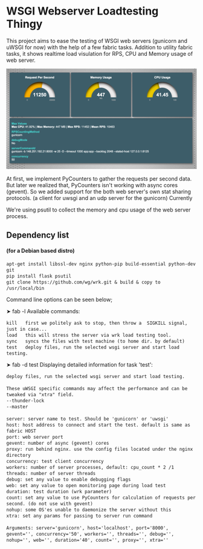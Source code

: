 # WSGI Webserver Loadtesting Thingy

This project aims to ease the testing of WSGI web servers (gunicorn and uWSGI for now) with the help of a few fabric tasks.
Addition to utility fabric tasks, it shows realtime load visulation for RPS, CPU and Memory usage of web server.

![](https://raw.githubusercontent.com/zetaops/loadtests/master/blog/webui1.png)

At first, we implement PyCounters to gather the requests per second data. But later we realized that, PyCounters isn't
working with async cores (gevent). So we added support for the both web server's own stat sharing protocols. (a client for uwsgi and an udp server for the gunicorn)
Currently 

We're using psutil to collect the memory and cpu usage of the web server process.


## Dependency list
#### (for a Debian based distro)
    apt-get install libssl-dev nginx python-pip build-essential python-dev git
    pip install flask psutil
    git clone https://github.com/wg/wrk.git & build & copy to /usr/local/bin


Command line options can be seen below;


➤ fab -l
Available commands:

    kill   first we politely ask to stop, then throw a  SIGKILL signal, just in case...
    load   this will stress the server via wrk load testing tool.
    sync   syncs the files with test machine (to home dir. by default)
    test   deploy files, run the selected wsgi server and start load testing.


➤ fab -d test
Displaying detailed information for task 'test':

    deploy files, run the selected wsgi server and start load testing.

    These uWSGI specific commands may affect the performance and can be tweaked via "xtra" field.
    --thunder-lock
    --master

    server: server name to test. Should be 'gunicorn' or 'uwsgi'
    host: host address to connect and start the test. default is same as fabric HOST
    port: web server port
    gevent: number of async (gevent) cores
    proxy: run behind nginx. use the config files located under the nginx directory
    concurrency: test client concurrency
    workers: number of server processes, default: cpu_count * 2 /1
    threads: number of server threads
    debug: set any value to enable debugging flags
    web: set any value to open monitoring page during load test
    duration: test duration (wrk parameter)
    count: set any value to use PyCounters for calculation of requests per second. (do not use with gevent)
    nohup: some OS'es unable to daemonize the server without this
    xtra: set any params for passing to server run command

    Arguments: server='gunicorn', host='localhost', port='8000', gevent='', concurrency='50', workers='', threads='', debug='', nohup='', web='', duration='40', count='', proxy='', xtra=''
